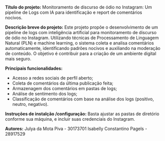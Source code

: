 **Título do projeto:**
Monitoramento de discurso de ódio no Instagram: Um pipeline de Logs com IA para identificação e report de comentários nocivos.

**Descrição breve do projeto:**
Este projeto propõe o desenvolvimento de um pipeline de logs com inteligência artificial para monitoramento de discurso de ódio no Instagram. 
Utilizando técnicas de Processamento de Linguagem Natural (PLN) e machine learning, o sistema coleta e analisa comentários automaticamente, 
identificando padrões nocivos e auxiliando na moderação de conteúdo. O objetivo é contribuir para a criação de um ambiente digital mais seguro.

**Principais funcionalidades:**
- Acesso a redes sociais de perfil aberto;
- Coleta de comentários da última publicação feita;
- Armazenagem dos comentários em pastas de logs;
- Análise de sentimento dos logs;
- Classificação de comentários com base na análise dos logs (positivo, neutro, negativo).
  
**Instruções de instalção /configuração:**
Basta ajustar as pastas de diretório conforme sua máquina, e incluir suas credenciais do Instagram.

**Autores:**
Julya da Mota Piva - 30173701
Isabelly Constantino Pagels - 28917529

